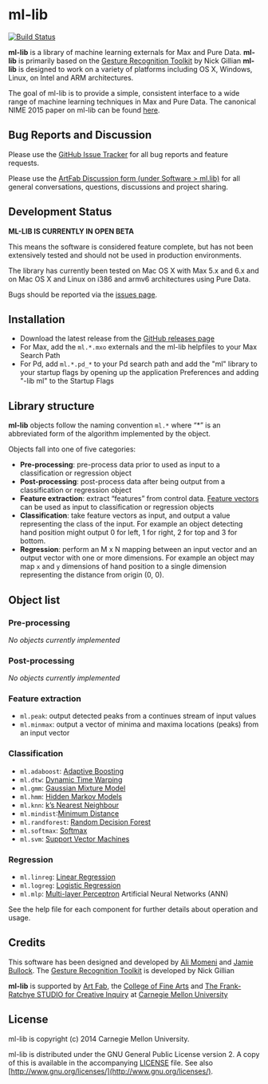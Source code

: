 # ml-lib

[![Build Status](https://travis-ci.org/cmuartfab/ml-lib.svg?branch=develop)](https://travis-ci.org/cmuartfab/ml-lib)

**ml-lib** is a library of machine learning externals for Max and Pure Data.
**ml-lib** is primarily based on the [Gesture Recognition Toolkit](http://www.nickgillian.com/software/grt) by Nick Gillian
**ml-lib** is designed to work on a variety of platforms including OS X, Windows, Linux, on Intel and ARM architectures.

The goal of ml-lib is to provide a simple, consistent interface to a wide range of machine learning techniques in Max and Pure Data. The canonical NIME 2015 paper on ml-lib can be found [here](https://nime2015.lsu.edu/proceedings/201/0201-paper.pdf).

## Bug Reports and Discussion
Please use the [GitHub Issue Tracker](https://github.com/cmuartfab/ml-lib/issues) for all bug reports and feature requests.

Please use the [ArtFab Discussion form (under Software > ml.lib)](http://discuss.artfab.art.cmu.edu/c/software/ml-lib) for all general conversations, questions, discussions and project sharing.  

## Development Status

**ML-LIB IS CURRENTLY IN OPEN BETA** 

This means the software is considered feature complete, but has not been extensively tested and should not be used in production environments.

The library has currently been tested on Mac OS X with Max 5.x and 6.x and on Mac OS X and Linux on i386 and armv6 architectures using Pure Data. 

Bugs should be reported via the [issues page](https://github.com/cmuartfab/ml-lib/issues).

## Installation

- Download the latest release from the [GitHub releases page](https://github.com/cmuartfab/ml-lib/releases)
- For Max, add the `ml.*.mxo` externals and the ml-lib helpfiles to your Max Search Path
- For Pd, add  `ml.*.pd_*` to your Pd search path and add the "ml" library to your startup flags by opening up the application Preferences and adding "-lib ml" to the Startup Flags

##  Library structure

**ml-lib** objects follow the naming convention `ml.*` where “*” is an abbreviated form of the algorithm implemented by the object. 

Objects fall into one of five categories:

- **Pre-processing**: pre-process data prior to used as input to a classification or regression object
- **Post-processing**: post-process data after being output from a classification or regression object
- **Feature extraction**: extract “features” from control data. [Feature vectors](http://en.wikipedia.org/wiki/Feature_vector) can be used as input to classification or regression objects
- **Classification**: take feature vectors as input, and output a value representing the class of the input. For example an object detecting hand position might output 0 for left, 1 for right, 2 for top and 3 for bottom. 
- **Regression**: perform an M x N mapping between an input vector and an output vector with one or more dimensions. For example an object may map `x` and `y` dimensions of hand position to a single dimension representing the distance from origin (0, 0).

## Object list

### Pre-processing

*No objects currently implemented*

### Post-processing

*No objects currently implemented*

### Feature extraction

- `ml.peak`: output detected peaks from a continues stream of input values
- `ml.minmax`: output a vector of minima and maxima locations (peaks) from an input vector

### Classification

- `ml.adaboost`:  [Adaptive Boosting](http://www.nickgillian.com/wiki/pmwiki.php?n=GRT.AdaBoost)
- `ml.dtw`: [Dynamic Time Warping](http://www.nickgillian.com/wiki/pmwiki.php?n=GRT.DTW)
- `ml.gmm`: [Gaussian Mixture Model](http://www.nickgillian.com/wiki/pmwiki.php/GRT/GMMClassifier)
- `ml.hmm`: [Hidden Markov Models](http://www.nickgillian.com/wiki/pmwiki.php?n=GRT.HMM)
- `ml.knn`: [k’s Nearest Neighbour](http://www.nickgillian.com/wiki/pmwiki.php/GRT/KNN)
- `ml.mindist`:[Minimum Distance](http://www.nickgillian.com/wiki/pmwiki.php/GRT/MinDist)
- `ml.randforest`: [Random Decision Forest](http://www.nickgillian.com/wiki/pmwiki.php/GRT/RandomForests)
- `ml.softmax`: [Softmax](http://www.nickgillian.com/wiki/pmwiki.php/GRT/Softmax)
- `ml.svm`: [Support Vector Machines](http://www.nickgillian.com/wiki/pmwiki.php?n=GRT.SVM)

### Regression

- `ml.linreg`: [Linear Regression](http://www.nickgillian.com/wiki/pmwiki.php/GRT/LinearRegression)
- `ml.logreg`: [Logistic Regression](http://www.nickgillian.com/wiki/pmwiki.php/GRT/LogisticRegression)
- `ml.mlp`: [Multi-layer Perceptron](http://www.nickgillian.com/wiki/pmwiki.php/GRT/MLP) Artificial Neural Networks (ANN)

See the help file for each component for further details about operation and usage.

## Credits

This software has been designed and developed by [Ali Momeni](http://alimomeni.net) and [Jamie Bullock](http://jamiebullock.com).
The [Gesture Recognition Toolkit](http://www.nickgillian.com/software/grt) is developed by Nick Gillian

**ml-lib** is supported by [Art Fab](http://cmu-artfab.org), the [College of Fine Arts](http://cfa.cmu.edu) and [The Frank-Ratchye STUDIO for Creative Inquiry](http://studioforcreativeinquiry.org/) at [Carnegie Mellon University](http://cmu.edu)


## License

ml-lib is copyright (c) 2014 Carnegie Mellon University.

ml-lib is distributed under the GNU General Public License version 2. A copy of this is available in the accompanying [LICENSE](LICENSE) file. See also [http://www.gnu.org/licenses/](http://www.gnu.org/licenses/).

